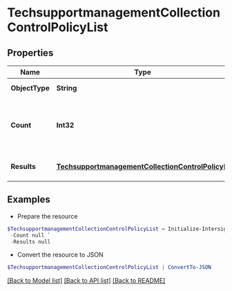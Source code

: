# TechsupportmanagementCollectionControlPolicyList
## Properties

Name | Type | Description | Notes
------------ | ------------- | ------------- | -------------
**ObjectType** | **String** | A discriminator value to disambiguate the schema of a HTTP GET response body. | 
**Count** | **Int32** | The total number of &#39;techsupportmanagement.CollectionControlPolicy&#39; resources matching the request, accross all pages. The &#39;Count&#39; attribute is included when the HTTP GET request includes the &#39;$inlinecount&#39; parameter. | [optional] 
**Results** | [**TechsupportmanagementCollectionControlPolicy[]**](TechsupportmanagementCollectionControlPolicy.md) | The array of &#39;techsupportmanagement.CollectionControlPolicy&#39; resources matching the request. | [optional] 

## Examples

- Prepare the resource
```powershell
$TechsupportmanagementCollectionControlPolicyList = Initialize-IntersightTechsupportmanagementCollectionControlPolicyList  -ObjectType null `
 -Count null `
 -Results null
```

- Convert the resource to JSON
```powershell
$TechsupportmanagementCollectionControlPolicyList | ConvertTo-JSON
```

[[Back to Model list]](../README.md#documentation-for-models) [[Back to API list]](../README.md#documentation-for-api-endpoints) [[Back to README]](../README.md)

